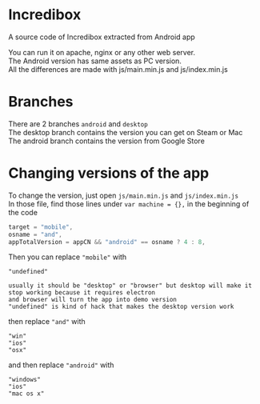 # Incredibox
A source code of Incredibox extracted from Android app

You can run it on apache, nginx or any other web server.  
The Android version has same assets as PC version.  
All the differences are made with js/main.min.js and js/index.min.js

# Branches
There are 2 branches `android` and `desktop`  
The desktop branch contains the version you can get on Steam or Mac  
The android branch contains the version from Google Store

# Changing versions of the app
To change the version, just open `js/main.min.js` and `js/index.min.js`   
In those file, find those lines under `var machine = {},` in the beginning of the code  

```javascript
target = "mobile",
osname = "and",
appTotalVersion = appCN && "android" == osname ? 4 : 8,
```
Then you can replace `"mobile"` with
```
"undefined"

usually it should be "desktop" or "browser" but desktop will make it stop working because it requires electron  
and browser will turn the app into demo version
"undefined" is kind of hack that makes the desktop version work
```

then replace `"and"` with
```
"win"
"ios"
"osx"
```

and then replace `"android"` with
```
"windows"
"ios"
"mac os x"
```
